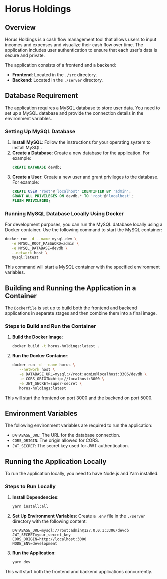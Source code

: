 # Horus Holdings

## Overview

Horus Holdings is a cash flow management tool that allows users to input incomes and expenses and visualize their cash flow over time. The application includes user authentication to ensure that each user's data is secure and private.

The application consists of a frontend and a backend:
- **Frontend**: Located in the `./src` directory.
- **Backend**: Located in the `./server` directory.

## Database Requirement

The application requires a MySQL database to store user data. You need to set up a MySQL database and provide the connection details in the environment variables.

### Setting Up MySQL Database

1. **Install MySQL**: Follow the instructions for your operating system to install MySQL.
2. **Create a Database**: Create a new database for the application. For example:
   ```sql
   CREATE DATABASE devdb;
   ```
3. **Create a User**: Create a new user and grant privileges to the database. For example:
   ```sql
   CREATE USER 'root'@'localhost' IDENTIFIED BY 'admin';
   GRANT ALL PRIVILEGES ON devdb.* TO 'root'@'localhost';
   FLUSH PRIVILEGES;
   ```

### Running MySQL Database Locally Using Docker

For development purposes, you can run the MySQL database locally using a Docker container. Use the following command to start the MySQL container:

```sh
docker run -d --name mysql-dev \
   -e MYSQL_ROOT_PASSWORD=admin \
   -e MYSQL_DATABASE=devdb \
   --network host \
   mysql:latest
```

This command will start a MySQL container with the specified environment variables.

## Building and Running the Application in a Container

The `Dockerfile` is set up to build both the frontend and backend applications in separate stages and then combine them into a final image.

### Steps to Build and Run the Container

1. **Build the Docker Image**:
   ```sh
   docker build -t horus-holdings:latest .
   ```

2. **Run the Docker Container**:
   ```sh
   docker run -d --name horus \
      --network host \
      -e DATABASE_URL=mysql://root:admin@localhost:3306/devdb \
      -e CORS_ORIGIN=http://localhost:3000 \
      -e JWT_SECRET=super-secret \
      horus-holdings:latest
   ```

This will start the frontend on port 3000 and the backend on port 5000.

## Environment Variables

The following environment variables are required to run the application:

- `DATABASE_URL`: The URL for the database connection.
- `CORS_ORIGIN`: The origin allowed for CORS.
- `JWT_SECRET`: The secret key used for JWT authentication.


## Running the Application Locally

To run the application locally, you need to have Node.js and Yarn installed.

### Steps to Run Locally

1. **Install Dependencies**:
   ```sh
   yarn install:all
   ```

2. **Set Up Environment Variables**:
   Create a `.env` file in the `./server` directory with the following content:
   ```env
   DATABASE_URL=mysql://root:admin@127.0.0.1:3306/devdb
   JWT_SECRET=your_secret_key
   CORS_ORIGIN=http://localhost:3000
   NODE_ENV=development
   ```

3. **Run the Application**:
   ```sh
   yarn dev
   ```

This will start both the frontend and backend applications concurrently.
